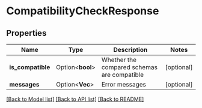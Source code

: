 # CompatibilityCheckResponse

## Properties

Name | Type | Description | Notes
------------ | ------------- | ------------- | -------------
**is_compatible** | Option<**bool**> | Whether the compared schemas are compatible | [optional]
**messages** | Option<**Vec<String>**> | Error messages | [optional]

[[Back to Model list]](../README.md#documentation-for-models) [[Back to API list]](../README.md#documentation-for-api-endpoints) [[Back to README]](../README.md)


